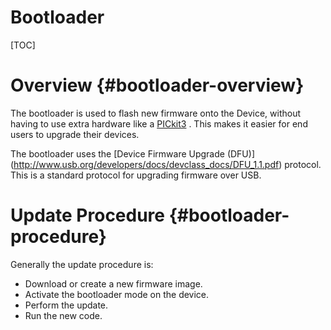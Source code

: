 Bootloader
================

[TOC]

# Overview {#bootloader-overview}

The bootloader is used to flash new firmware onto the Device, without having
to use extra hardware like a
[PICkit3](http://www.microchip.com/Developmenttools/ProductDetails.aspx?PartNO=PG164130)
. This makes it easier for end users to upgrade their devices.

The bootloader uses the 
[Device Firmware Upgrade (DFU)]
(http://www.usb.org/developers/docs/devclass_docs/DFU_1.1.pdf)
protocol. This is a standard protocol for upgrading firmware over USB.

# Update Procedure {#bootloader-procedure}

Generally the update procedure is:
- Download or create a new firmware image.
- Activate the bootloader mode on the device.
- Perform the update.
- Run the new code.
